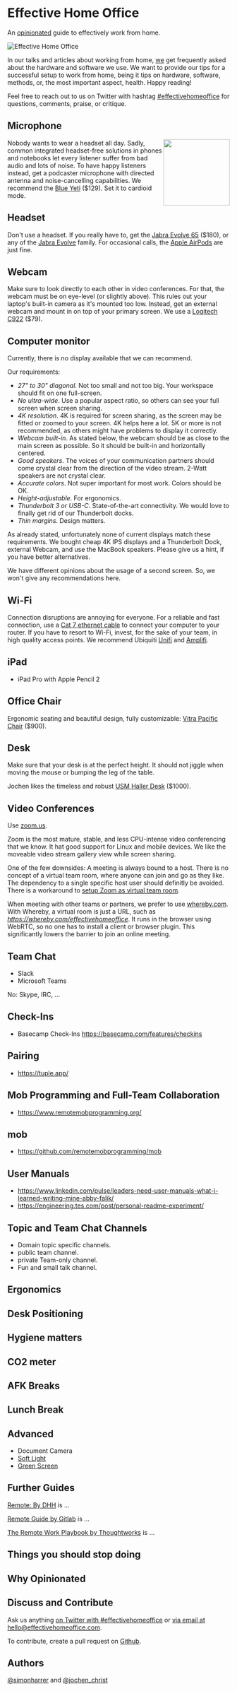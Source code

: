 # Effective Home Office

An [opinionated](#why-opinionated) guide to effectively work from home.

![Effective Home Office](images/header.jpeg)

In our talks and articles about working from home, [we](#authors) get frequently asked about the hardware and software we use. We want to provide our tips for a successful setup to work from home, being it tips on hardware, software, methods, or, the most important aspect, health. Happy reading!

Feel free to reach out to us on Twitter with hashtag [#effectivehomeoffice](https://twitter.com/hashtag/effectivehomeoffice) for questions, comments, praise, or critique.


## Microphone

<img src="images/yeti.png" align="right" width="150">

Nobody wants to wear a headset all day.
Sadly, common integrated headset-free solutions in phones and notebooks let every listener suffer from bad audio and lots of noise.
To have happy listeners instead, get a podcaster microphone with directed antenna and noise-cancelling capabilities.
We recommend the [Blue Yeti](https://www.bluedesigns.com/products/yeti/) ($129). Set it to cardioid mode.

## Headset

Don't use a headset. If you really have to, get the [Jabra Evolve 65](https://www.jabra.com/business/office-headsets/jabra-evolve/jabra-evolve-65) ($180), or any of the [Jabra Evolve](https://www.jabra.com/business/office-headsets/jabra-evolve) family. For occasional calls, the [Apple AirPods](https://www.apple.com/airpods/) are just fine.

## Webcam

Make sure to look directly to each other in video conferences.
For that, the webcam must be on eye-level (or slightly above).
This rules out your laptop's built-in camera as it's mounted too low.
Instead, get an external webcam and mount in on top of your primary screen.
We use a [Logitech C922](https://www.logitech.com/en-us/product/c922-pro-stream-webcam) ($79).

## Computer monitor

Currently, there is no display available that we can recommend.

Our requirements:

- _27" to 30" diagonal_. Not too small and not too big. Your workspace should fit on one full-screen.
- _No ultra-wide_. Use a popular aspect ratio, so others can see your full screen when screen sharing.
- _4K resolution_. 4K is required for screen sharing, as the screen may be fitted or zoomed to your screen. 4K helps here a lot. 5K or more is not recommended, as others might have problems to display it correctly. 
- _Webcam built-in_. As stated below, the webcam should be as close to the main screen as possible. So it should be built-in and horizontally centered. 
- _Good speakers_. The voices of your communication partners should come crystal clear from the direction of the video stream. 2-Watt speakers are not crystal clear.
- _Accurate colors_. Not super important for most work. Colors should be OK.
- _Height-adjustable_. For ergonomics.
- _Thunderbolt 3 or USB-C_. State-of-the-art connectivity. We would love to finally get rid of our Thunderbolt docks.
- _Thin margins_. Design matters.

As already stated, unfortunately none of current displays match these requirements. 
We bought cheap 4K IPS displays and a Thunderbolt Dock, external Webcam, and use the MacBook speakers. 
Please give us a hint, if you have better alternatives.

We have different opinions about the usage of a second screen.
So, we won't give any recommendations here.


## Wi-Fi

Connection disruptions are annoying for everyone.
For a reliable and fast connection, use a [Cat 7 ethernet cable](https://www.amazon.com/AmazonBasics-Network-Ethernet-Patch-Cable/dp/B013PUMX8I) to connect your computer to your router.
If you have to resort to Wi-Fi, invest, for the sake of your team, in high quality access points.
We recommend Ubiquiti [Unifi](https://unifi-network.ui.com/) and [Amplifi](https://amplifi.com/).

## iPad

- iPad Pro with Apple Pencil 2

## Office Chair

Ergonomic seating and beautiful design, fully customizable: [Vitra Pacific Chair](https://www.vitra.com/en-ch/office/product/details/pacific-chair) ($900).

## Desk

Make sure that your desk is at the perfect height.
It should not jiggle when moving the mouse or bumping the leg of the table.

Jochen likes the timeless and robust [USM Haller Desk](https://www.usm.com/en/residential/products/usm-haller-collection/usm-haller-tables-and-desks/) ($1000).


## Video Conferences

Use [zoom.us](https://zoom.us/). 

Zoom is the most mature, stable, and less CPU-intense video conferencing that we know.
It hat good support for Linux and mobile devices.
We like the moveable video stream gallery view while screen sharing.

One of the few downsides: 
A meeting is always bound to a host.
There is no concept of a virtual team room, where anyone can join and go as they like.
The dependency to a single specific host user should definitly be avoided. 
There is a workaround to [setup Zoom as virtual team room](/setup-zoom-as-virtual-team-room).

When meeting with other teams or partners, we prefer to use [whereby.com](https://whereby.com/).
With Whereby, a virtual room is just a URL, such as _https://whereby.com/effectivehomeoffice_.
It runs in the browser using WebRTC, so no one has to install a client or browser plugin.
This significantly lowers the barrier to join an online meeting.


## Team Chat

- Slack
- Microsoft Teams

No: Skype, IRC, ...

## Check-Ins

- Basecamp Check-Ins https://basecamp.com/features/checkins

## Pairing

- https://tuple.app/


## Mob Programming and Full-Team Collaboration

- https://www.remotemobprogramming.org/

## mob

- https://github.com/remotemobprogramming/mob


## User Manuals

- https://www.linkedin.com/pulse/leaders-need-user-manuals-what-i-learned-writing-mine-abby-falik/
- https://engineering.tes.com/post/personal-readme-experiment/

## Topic and Team Chat Channels
- Domain topic specific channels.
- public team channel.
- private Team-only channel.
- Fun and small talk channel.

## Ergonomics
## Desk Positioning
## Hygiene matters
## CO2 meter
## AFK Breaks
## Lunch Break

## Advanced

- Document Camera
- [Soft Light](https://www.elgato.com/en/gaming/key-light)
- [Green Screen](https://www.elgato.com/en/gaming/green-screen)

## Further Guides

[Remote: By DHH](https://basecamp.com/books/remote) is ...

[Remote Guide by Gitlab](https://about.gitlab.com/company/culture/all-remote/) is ...

[The Remote Work Playbook by Thoughtworks](https://www.thoughtworks.com/remote-work-playbook) is ...

## Things you should stop doing



## Why Opinionated


## Discuss and Contribute

Ask us anything [on Twitter with #effectivehomeoffice](https://twitter.com/hashtag/effectivehomeoffice) or [via email at hello@effectivehomeoffice.com](mailto:hello@effectivehomeoffice.com).

To contribute, create a pull request on [Github](https://github.com/effectivehomeoffice/effectivehomeoffice.com).

## Authors

[@simonharrer](https://twitter.com/simonharrer) and [@jochen_christ](https://twitter.com/jochen_christ)

<script async defer src="https://cdn.simpleanalytics.io/hello.js"></script>
<noscript><img src="https://api.simpleanalytics.io/hello.gif" alt=""></noscript>
